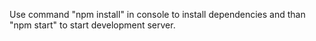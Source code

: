 Use command "npm install" in console to install dependencies and than "npm start" to start development server.
